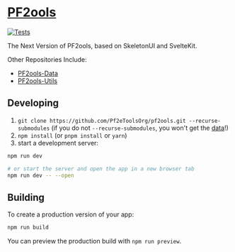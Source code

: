 # [PF2ools](next.pf2oo.ls)

[![Tests](https://github.com/Pf2eToolsOrg/pf2ools/actions/workflows/test-web.yml/badge.svg)](https://github.com/Pf2eToolsOrg/pf2ools/actions/workflows/test-web.yml)

The Next Version of PF2ools, based on SkeletonUI and SvelteKit.

Other Repositories Include:

- [PF2ools-Data](https://github.com/Pf2eToolsOrg/pf2ools-data)
- [PF2ools-Utils](https://github.com/Pf2eToolsOrg/pf2ools-utils)

## Developing

1. `git clone https://github.com/Pf2eToolsOrg/pf2ools.git --recurse-submodules` (if you do not `--recurse-submodules`, you won't get the [data](https://github.com/Pf2eToolsOrg/pf2ools-data)!)
2. `npm install` (or `pnpm install` or `yarn`)
3. start a development server:

```bash
npm run dev

# or start the server and open the app in a new browser tab
npm run dev -- --open
```

## Building

To create a production version of your app:

```bash
npm run build
```

You can preview the production build with `npm run preview`.
